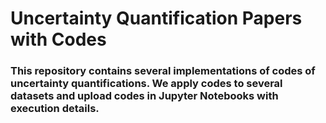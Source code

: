 # Uncertainty Quantification Papers with Codes

### This repository contains several implementations of codes of uncertainty quantifications. We apply codes to several datasets and upload codes in Jupyter Notebooks with execution details.
